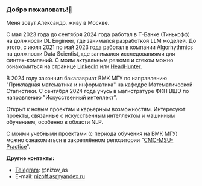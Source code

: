 ### Добро пожаловать!👋

Меня зовут Александр, живу в Москве. 

С мая 2023 года до сентября 2024 года работал в Т-Банке (Тинькофф) на должности DL Engineer, где занимался разработкой LLM моделей. До этого, с июля 2021 по май 2023 года работал в компании Algorhythmics на должности Data Scientist, где занимался исследованиями для финтех-компаний. С моим актуальным резюме и стеком можно ознакомиться на странице [LinkedIn](https://www.linkedin.com/in/nizov-as/) или [HeadHunter](https://hh.ru/resume/18776a3dff0dc7ad910039ed1f684c6f583175).

В 2024 году закончил бакалавриат ВМК МГУ по направлению "Прикладная математика и информатика" на кафедре Математической Статистики. С сентября 2024 года учусь в магистратуре ФКН ВШЭ по направлению "Искусственный интеллект". 

Открыт к новым проектам и карьерным возможностям. Интересуют проекты, связанные с искусственным интеллектом и машинным обучением, особенно в области NLP.

С моими учебными проектами (с периода обучения на ВМК МГУ) можно ознакомиться в закреплённом репозитории "[CMC-MSU-Practice](https://github.com/nizov-as/CMC-MSU-Practice)".

**Другие контакты:**
* [Telegram](https://t.me/nizov_as): @nizov_as
* E-mail: nizoff.as@yandex.ru
